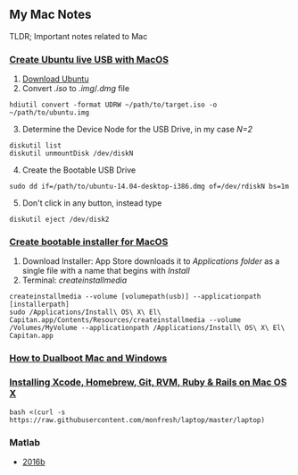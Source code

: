 ## My Mac Notes

TLDR; Important notes related to Mac

### [Create Ubuntu live USB with MacOS](https://computers.tutsplus.com/tutorials/how-to-create-a-bootable-ubuntu-usb-drive-for-pc-on-a-mac--cms-21187)
1. [Download Ubuntu](https://www.ubuntu.com/download/desktop)
2. Convert *.iso* to *.img*/*.dmg* file
```
hdiutil convert -format UDRW ~/path/to/target.iso -o ~/path/to/ubuntu.img
```
3. Determine the Device Node for the USB Drive, in my case *N=2*
```
diskutil list
diskutil unmountDisk /dev/diskN
```
4. Create the Bootable USB Drive
```
sudo dd if=/path/to/ubuntu-14.04-desktop-i386.dmg of=/dev/rdiskN bs=1m
```
5. Don't click in any button, instead type
```
diskutil eject /dev/disk2
```

### [Create bootable installer for MacOS](https://support.apple.com/en-us/HT201372)
1. Download Installer: App Store downloads it to *Applications folder* as a single file with a name that begins with *Install*
2. Terminal: *createinstallmedia*
  ```
  createinstallmedia --volume [volumepath(usb)] --applicationpath [installerpath]
  sudo /Applications/Install\ OS\ X\ El\ Capitan.app/Contents/Resources/createinstallmedia --volume /Volumes/MyVolume --applicationpath /Applications/Install\ OS\ X\ El\ Capitan.app
  ```

### [How to Dualboot Mac and Windows](https://www.laptopmag.com/articles/dual-boot-windows-os-x-mac)

### [Installing Xcode, Homebrew, Git, RVM, Ruby & Rails on Mac OS X](https://www.moncefbelyamani.com/how-to-install-xcode-homebrew-git-rvm-ruby-on-mac/)

```
bash <(curl -s https://raw.githubusercontent.com/monfresh/laptop/master/laptop)
```

### Matlab
* [2016b](http://www.mactorrents.org/matlab-r2016b-9-1-0/)


